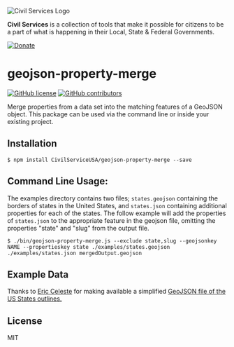 ![Civil Services Logo](https://cdn.civil.services/common/github-logo.png "Civil Services Logo")

__Civil Services__ is a collection of tools that make it possible for citizens to be a part of what is happening in their Local, State & Federal Governments.

[![Donate](https://cdn.civil.services/donate-button.png)](https://www.paypal.me/civilservices)


# geojson-property-merge

[![GitHub license](https://img.shields.io/badge/license-MIT-blue.svg?style=flat)](https://raw.githubusercontent.com/CivilServiceUSA/geojson-property-merge/master/LICENSE)  [![GitHub contributors](https://img.shields.io/github/contributors/CivilServiceUSA/geojson-property-merge.svg)](https://github.com/CivilServiceUSA/geojson-property-merge/graphs/contributors)

Merge properties from a data set into the matching features of a GeoJSON object. This package can be used via the command line or inside your existing project.
## Installation

````
$ npm install CivilServiceUSA/geojson-property-merge --save
````

## Command Line Usage:

The examples directory contains two files; `states.geojson` containing the borders of states in the United States, and 
`states.json` containing additional properties for each of the states.  The follow example will add the properties of 
`states.json` to the appropriate feature in the geojson file, omitting the properties "state" and "slug" from the output file.

````
$ ./bin/geojson-property-merge.js --exclude state,slug --geojsonkey NAME --propertieskey state ./examples/states.geojson ./examples/states.json mergedOutput.geojson 
````


## Example Data

Thanks to [Eric Celeste](http://eric.clst.org/) for making available a simplified [GeoJSON file of the US States outlines.](http://eric.clst.org/tech/usgeojson/)


## License

MIT
